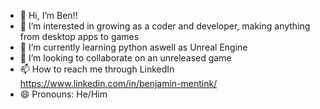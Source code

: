 - 👋 Hi, I’m Ben!!
- 👀 I’m interested in growing as a coder and developer, making anything from desktop apps to games
- 🌱 I’m currently learning python aswell as Unreal Engine 
- 💞️ I’m looking to collaborate on an unreleased game
- 📫 How to reach me through LinkedIn https://www.linkedin.com/in/benjamin-mentink/
- 😄 Pronouns: He/Him

<!---
BJMMentink/BJMMentink is a ✨ special ✨ repository because its `README.md` (this file) appears on your GitHub profile.
You can click the Preview link to take a look at your changes.
--->

